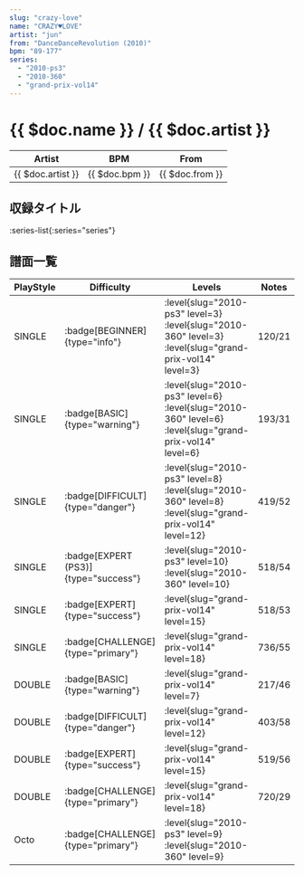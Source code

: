 ```yaml
---
slug: "crazy-love"
name: "CRAZY♥LOVE"
artist: "jun"
from: "DanceDanceRevolution (2010)"
bpm: "89-177"
series:
  - "2010-ps3"
  - "2010-360"
  - "grand-prix-vol14"
---
```


# {{ $doc.name }} / {{ $doc.artist }}

|Artist|BPM|From|
|------|---|----|
|{{ $doc.artist }}|{{ $doc.bpm }}|{{ $doc.from }}|

## 収録タイトル

:series-list{:series="series"}

## 譜面一覧

|PlayStyle|Difficulty|Levels|Notes|Movie|
|---------|----------|------|-----|-----|
|SINGLE| :badge[BEGINNER]{type="info"}|<div class="field is-grouped is-grouped-multiline"> :level{slug="2010-ps3" level=3} :level{slug="2010-360" level=3} :level{slug="grand-prix-vol14" level=3}</div>|120/21||
|SINGLE| :badge[BASIC]{type="warning"}|<div class="field is-grouped is-grouped-multiline"> :level{slug="2010-ps3" level=6} :level{slug="2010-360" level=6} :level{slug="grand-prix-vol14" level=6}</div>|193/31||
|SINGLE| :badge[DIFFICULT]{type="danger"}|<div class="field is-grouped is-grouped-multiline"> :level{slug="2010-ps3" level=8} :level{slug="2010-360" level=8} :level{slug="grand-prix-vol14" level=12}</div>|419/52||
|SINGLE| :badge[EXPERT (PS3)]{type="success"}|<div class="field is-grouped is-grouped-multiline"> :level{slug="2010-ps3" level=10} :level{slug="2010-360" level=10}</div>|518/54||
|SINGLE| :badge[EXPERT]{type="success"}|<div class="field is-grouped is-grouped-multiline"> :level{slug="grand-prix-vol14" level=15}</div>|518/53||
|SINGLE| :badge[CHALLENGE]{type="primary"}|<div class="field is-grouped is-grouped-multiline"> :level{slug="grand-prix-vol14" level=18}</div>|736/55||
|DOUBLE| :badge[BASIC]{type="warning"}|<div class="field is-grouped is-grouped-multiline"> :level{slug="grand-prix-vol14" level=7}</div>|217/46||
|DOUBLE| :badge[DIFFICULT]{type="danger"}|<div class="field is-grouped is-grouped-multiline"> :level{slug="grand-prix-vol14" level=12}</div>|403/58||
|DOUBLE| :badge[EXPERT]{type="success"}|<div class="field is-grouped is-grouped-multiline"> :level{slug="grand-prix-vol14" level=15}</div>|519/56||
|DOUBLE| :badge[CHALLENGE]{type="primary"}|<div class="field is-grouped is-grouped-multiline"> :level{slug="grand-prix-vol14" level=18}</div>|720/29||
|Octo| :badge[CHALLENGE]{type="primary"}|<div class="field is-grouped is-grouped-multiline"> :level{slug="2010-ps3" level=9} :level{slug="2010-360" level=9}</div>|||
